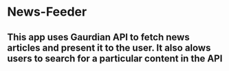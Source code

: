 # News-Feeder
## This app uses Gaurdian API to fetch news articles and present it to the user. It also alows users to search for a particular content in the API 
